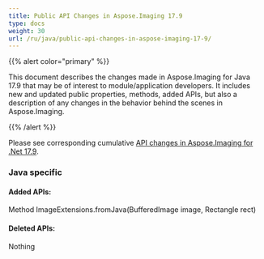 ```yaml
---
title: Public API Changes in Aspose.Imaging 17.9
type: docs
weight: 30
url: /ru/java/public-api-changes-in-aspose-imaging-17-9/
---
```


{{% alert color="primary" %}} 

This document describes the changes made in Aspose.Imaging for Java 17.9 that may be of interest to module/application developers. It includes new and updated public properties, methods, added APIs, but also a description of any changes in the behavior behind the scenes in Aspose.Imaging.

{{% /alert %}} 

Please see corresponding cumulative [API changes in Aspose.Imaging for .Net 17.9](https://docs.aspose.com/imaging/ru/net/public-api-changes-in-aspose-imaging-for-net-17-9/).
### **Java specific**
#### **Added APIs:**


Method ImageExtensions.fromJava(BufferedImage image, Rectangle rect)


#### **Deleted APIs:**


Nothing
